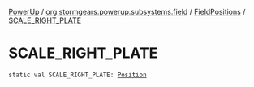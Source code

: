 [PowerUp](../../index.md) / [org.stormgears.powerup.subsystems.field](../index.md) / [FieldPositions](index.md) / [SCALE_RIGHT_PLATE](./-s-c-a-l-e_-r-i-g-h-t_-p-l-a-t-e.md)

# SCALE_RIGHT_PLATE

`static val SCALE_RIGHT_PLATE: `[`Position`](../../org.stormgears.powerup.subsystems.navigator/-position/index.md)